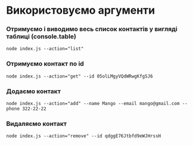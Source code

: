 # Використовуємо аргументи

### Отримуємо і виводимо весь список контактів у вигляді таблиці (console.table)
```node index.js --action="list" ```

 ### Отримуємо контакт по id
```node index.js --action="get" --id 05olLMgyVQdWRwgKfg5J6```

### Додаємо контакт
```node index.js --action="add" --name Mango --email mango@gmail.com --phone 322-22-22```

### Видаляємо контакт
```node index.js --action="remove" --id qdggE76Jtbfd9eWJHrssH```

